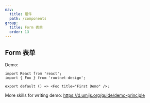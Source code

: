 ```yaml
---
nav:
  title: 组件
  path: /components
group:
  title: Form 表单
  order: 13
---
```


## Form 表单

Demo:

```tsx
import React from 'react';
import { Foo } from 'rootnet-design';

export default () => <Foo title="First Demo" />;
```

More skills for writing demo: https://d.umijs.org/guide/demo-principle
